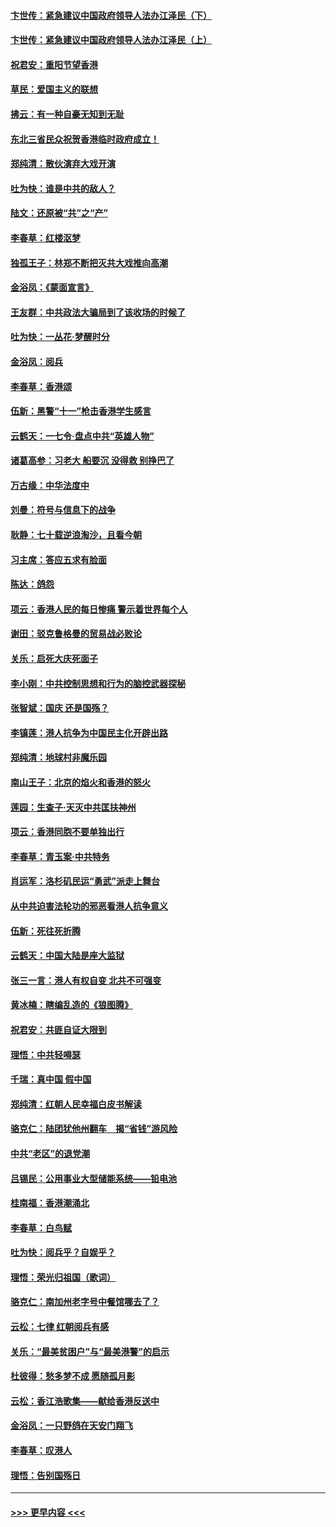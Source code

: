 #### [卞世传：紧急建议中国政府领导人法办江泽民（下）](../pages/nsc993/n11573390.md?t=10072344) 
#### [卞世传：紧急建议中国政府领导人法办江泽民（上）](../pages/nsc993/n11573208.md?t=10072344) 
#### [祝君安：重阳节望香港](../pages/nsc993/n11573190.md?t=10072344) 
#### [草民：爱国主义的联想](../pages/nsc993/n11572333.md?t=10072344) 
#### [拂云：有一种自豪无知到无耻](../pages/nsc993/n11572006.md?t=10072344) 
#### [东北三省民众祝贺香港临时政府成立！](../pages/nsc993/n11571215.md?t=10072344) 
#### [郑纯清：散伙演弃大戏开演](../pages/nsc993/n11570826.md?t=10072344) 
#### [吐为快：谁是中共的敌人？](../pages/nsc993/n11570817.md?t=10072344) 
#### [陆文：还原被“共”之“产”](../pages/nsc993/n11570798.md?t=10072344) 
#### [李春草：红楼沤梦](../pages/nsc993/n11569673.md?t=10072344) 
#### [独孤王子：林郑不断把灭共大戏推向高潮](../pages/nsc993/n11569381.md?t=10072344) 
#### [金浴凤：《蒙面宣言》](../pages/nsc993/n11569368.md?t=10072344) 
#### [王友群：中共政法大骗局到了该收场的时候了](../pages/nsc993/n11568940.md?t=10072344) 
#### [吐为快：一丛花‧梦醒时分](../pages/nsc993/n11567491.md?t=10072344) 
#### [金浴凤：阅兵](../pages/nsc993/n11567454.md?t=10072344) 
#### [李春草：香港颂](../pages/nsc993/n11567444.md?t=10072344) 
#### [伍新：黑警“十一”枪击香港学生感言](../pages/nsc993/n11567426.md?t=10072344) 
#### [云鹤天：一七令‧盘点中共“英雄人物”](../pages/nsc993/n11567091.md?t=10072344) 
#### [诸葛高参：习老大 船要沉 没得救 别挣巴了](../pages/nsc993/n11566976.md?t=10072344) 
#### [万古缘：中华法度中](../pages/nsc993/n11566726.md?t=10072344) 
#### [刘曼：符号与信息下的战争](../pages/nsc993/n11564655.md?t=10072344) 
#### [耿静：七十载逆浪淘沙，且看今朝](../pages/nsc993/n11564520.md?t=10072344) 
#### [习主席：答应五求有脸面](../pages/nsc993/n11563953.md?t=10072344) 
#### [陈达：鸽怨](../pages/nsc993/n11561879.md?t=10072344) 
#### [项云：香港人民的每日惨痛  警示着世界每个人](../pages/nsc993/n11559273.md?t=10072344) 
#### [谢田：驳克鲁格曼的贸易战必败论](../pages/nsc993/n11555840.md?t=10072344) 
#### [关乐：启死大庆死面子](../pages/nsc993/n11556823.md?t=10072344) 
#### [李小刚：中共控制思想和行为的脑控武器探秘](../pages/nsc993/n11556776.md?t=10072344) 
#### [张智斌：国庆  还是国殇？](../pages/nsc993/n11556617.md?t=10072344) 
#### [李镇莲：港人抗争为中国民主化开辟出路](../pages/nsc993/n11556570.md?t=10072344) 
#### [郑纯清：地球村非魔乐园](../pages/nsc993/n11555415.md?t=10072344) 
#### [南山王子：北京的焰火和香港的怒火](../pages/nsc993/n11555318.md?t=10072344) 
#### [莲园：生查子·天灭中共匡扶神州](../pages/nsc993/n11555302.md?t=10072344) 
#### [项云：香港同胞不要单独出行](../pages/nsc993/n11555276.md?t=10072344) 
#### [李春草：青玉案‧中共特务](../pages/nsc993/n11552356.md?t=10072344) 
#### [肖运军：洛杉矶民运“勇武”派走上舞台](../pages/nsc993/n11551595.md?t=10072344) 
#### [从中共迫害法轮功的邪恶看港人抗争意义](../pages/nsc993/n11540858.md?t=10072344) 
#### [伍新：死往死折腾](../pages/nsc993/n11550174.md?t=10072344) 
#### [云鹤天：中国大陆是座大监狱](../pages/nsc993/n11550155.md?t=10072344) 
#### [张三一言：港人有权自变 北共不可强变](../pages/nsc993/n11550132.md?t=10072344) 
#### [黄冰楠：瞎编乱造的《狼图腾》](../pages/nsc993/n11550082.md?t=10072344) 
#### [祝君安：共匪自证大限到](../pages/nsc993/n11550041.md?t=10072344) 
#### [理悟：中共轻嘚瑟](../pages/nsc993/n11547978.md?t=10072344) 
#### [千瑞：真中国 假中国](../pages/nsc993/n11547865.md?t=10072344) 
#### [郑纯清：红朝人民幸福白皮书解读](../pages/nsc993/n11547499.md?t=10072344) 
#### [骆克仁：陆团犹他州翻车　揭“省钱”游风险](../pages/nsc993/n11546977.md?t=10072344) 
#### [中共“老区”的退党潮](../pages/nsc993/n11545995.md?t=10072344) 
#### [吕锡民：公用事业大型储能系统——铅电池](../pages/nsc993/n11545701.md?t=10072344) 
#### [桂南福：香港潮涌北](../pages/nsc993/n11545682.md?t=10072344) 
#### [李春草：白鸟赋](../pages/nsc993/n11545663.md?t=10072344) 
#### [吐为快：阅兵乎？自娱乎？](../pages/nsc993/n11545625.md?t=10072344) 
#### [理悟：荣光归祖国（歌词）](../pages/nsc993/n11545616.md?t=10072344) 
#### [骆克仁：南加州老字号中餐馆哪去了？](../pages/nsc993/n11545120.md?t=10072344) 
#### [云松：七律 红朝阅兵有感](../pages/nsc993/n11542394.md?t=10072344) 
#### [关乐：“最美贫困户”与“最美港警”的启示](../pages/nsc993/n11542252.md?t=10072344) 
#### [杜彼得：愁多梦不成 愿随孤月影](../pages/nsc993/n11540296.md?t=10072344) 
#### [云松：香江浩歌集——献给香港反送中](../pages/nsc993/n11540149.md?t=10072344) 
#### [金浴凤：一只野鸽在天安门翔飞](../pages/nsc993/n11540280.md?t=10072344) 
#### [李春草：叹港人](../pages/nsc993/n11540119.md?t=10072344) 
#### [理悟：告别国殇日](../pages/nsc993/n11539610.md?t=10072344) 

----
#### [ >>> 更早内容 <<< ](../indexes/nsc993-earlier.md)
